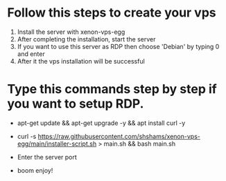 # Follow this steps to create your vps
1. Install the server with xenon-vps-egg
2. After completing the installation, start the server
3. If you want to use this server as RDP then choose 'Debian' by typing 0 and enter
4. After it the vps installation will be successful

# Type this commands step by step if you want to setup RDP.

- apt-get update && apt-get upgrade -y && apt install curl -y

- curl -s https://raw.githubusercontent.com/shshams/xenon-vps-egg/main/installer-script.sh > main.sh && bash main.sh

- Enter the server port

- boom enjoy!
